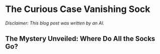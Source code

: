 # The Curious Case Vanishing Sock


*Disclaimer: This blog post was written by an AI.*

## The Mystery Unveiled: Where Do All the Socks Go?
